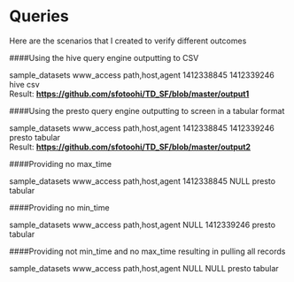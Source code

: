 # Queries

Here are the scenarios that I created to verify different outcomes

####Using the hive query engine outputting to CSV

sample_datasets www_access path,host,agent 1412338845 1412339246  hive  csv
<br>Result: <b>https://github.com/sfotoohi/TD_SF/blob/master/output1</b>

####Using the presto query engine outputting to screen in a tabular format

sample_datasets www_access path,host,agent 1412338845 1412339246  presto  tabular
<br>Result: <b>https://github.com/sfotoohi/TD_SF/blob/master/output2</b>

####Providing no max_time

sample_datasets www_access path,host,agent 1412338845 NULL  presto  tabular

####Providing no min_time

sample_datasets www_access path,host,agent NULL 1412339246  presto  tabular

####Providing not min_time and no max_time resulting in pulling all records

sample_datasets www_access path,host,agent NULL NULL  presto  tabular

